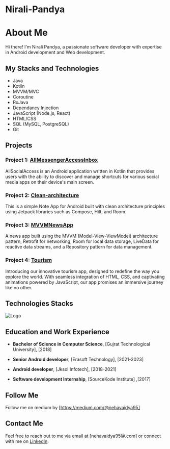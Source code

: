 
# Nirali-Pandya

# About Me

Hi there! I'm Nirali Pandya, a passionate software developer with expertise in Android development and Web development.

## My Stacks and Technologies

- Java
- Kotlin
- MVVM/MVC
- Coroutine
- RxJava
- Dependancy Injection
- JavaScript (Node.js, React)
- HTML/CSS
- SQL (MySQL, PostgreSQL)
- Git




## Projects

### Project 1: [AllMessengerAccessInbox](https://github.com/Nirali123456789/AllMessengerAccessInbox)
AllSocialAccess is an Android application written in Kotlin that provides users with the ability to discover and manage shortcuts for various social media apps on their device's main screen.

### Project 2: [Clean-architecture](https://github.com/Nirali123456789/CleanArchitecture-NoteApp)
This is a simple Note App for Android built with clean architecture principles using Jetpack libraries such as Compose, Hilt, and Room.

### Project 3: [MVVMNewsApp](https://github.com/Nirali123456789/MVVMNewsApp.git)
A news app built using the MVVM (Model-View-ViewModel) architecture pattern, Retrofit for networking, Room for local data storage, LiveData for reactive data streams, and a Repository pattern for data management.

### Project 4: [Tourism](nirali123456789.github.io/Tourism/)
Introducing our innovative tourism app, designed to redefine the way you explore the world. With seamless integration of HTML, CSS, and captivating animations powered by JavaScript, our app promises an immersive journey like no other.

## Technologies Stacks

![Logo](https://www.vectorlogo.zone/logos/kotlinlang/kotlinlang-icon.svg)


## Education and Work Experience

- **Bachelor of Science in Computer Science**, [Gujrat Technological University], [2018]

- **Senior Android developer**, [Erasoft Technology], [2021-2023]
- **Android developer**, [Jksol Infotech], [2018-2021]
- **Software development Internship**, [SourceKode Institute] ,[2017]



## Follow Me 

Follow me on medium by [https://medium.com/@nehavaidya95]

## Contact Me

Feel free to reach out to me via email at [nehavaidya95@.com] or connect with me on [LinkedIn](www.linkedin.com/in/nirali-pandya-a00659b1).


